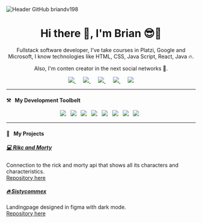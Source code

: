 ![Header GitHub briandv198](https://cdn.discordapp.com/attachments/1008716184818024449/1042688342317355038/GitHub_1200_300_px.png)

<h1 align='center'>Hi there 👋, I'm Brian 😎🚀</h1>

<p align='center'>
Fullstack software developer, I've take courses in Platzi, Google and Microsoft, I know technologies like HTML, CSS, Java Script, React, Java 🔥.
</p>

<p align='center'>
Also, I'm conten creator in the next social networks 🤗.
</p>

<p align='center'>

  <a href="https://www.tiktok.com/@briandv198">
    <img src="https://img.shields.io/static/v1?style=for-the-badge&message=TikTok&color=000000&logo=TikTok&logoColor=FFFFFF&label=" />
  </a>&nbsp;&nbsp;&nbsp;&nbsp;
  
  <a href="https://www.youtube.com/channel/UCgivlHFm7fBG9O04jEi-9CA">
    <img src="https://img.shields.io/static/v1?style=for-the-badge&message=YouTube&color=FF0000&logo=YouTube&logoColor=FFFFFF&label=" />
  </a>&nbsp;&nbsp;&nbsp;&nbsp;
  
  <a href="https://twitter.com/briandv198">
    <img src="https://img.shields.io/static/v1?style=for-the-badge&message=Twitter&color=1DA1F2&logo=Twitter&logoColor=FFFFFF&label=" />
  </a>&nbsp;&nbsp;&nbsp;&nbsp;
  
  <a href="https://www.linkedin.com/in/briandv198">
    <img src="https://img.shields.io/static/v1?style=for-the-badge&message=LinkedIn&color=0A66C2&logo=LinkedIn&logoColor=FFFFFF&label=" />
  </a>&nbsp;&nbsp;&nbsp;&nbsp;
  
  <a href="mailto:briandv198@gmail.com?subject=Hola%20Brian">
    <img src="https://img.shields.io/static/v1?style=for-the-badge&message=Gmail&color=EA4335&logo=Gmail&logoColor=FFFFFF&label=" />
  </a>
  
</p>

<hr>

<h4 >⚒&nbsp;&nbsp;&nbsp;My Development Toolbelt</h4>
<p align='center'>
  <img src="https://img.shields.io/badge/html5%20-%23e34f26.svg?&style=for-the-badge&logo=html5&logoColor=white" />&nbsp;&nbsp;
  <img src="https://img.shields.io/badge/css3%20-%231572B6.svg?&style=for-the-badge&logo=css3&logoColor=white" />&nbsp;&nbsp;
  <img src="https://img.shields.io/badge/javascript%20-%23F7DF1E.svg?&style=for-the-badge&logo=javascript&logoColor=white" />&nbsp;&nbsp;
  <img src="https://img.shields.io/badge/react%20-%2361DAFB.svg?&style=for-the-badge&logo=react&logoColor=white" />&nbsp;&nbsp;
  <img src="https://img.shields.io/badge/git%20-%23F05133.svg?&style=for-the-badge&logo=git&logoColor=white" />&nbsp;&nbsp;
  <img src="https://img.shields.io/badge/mysql%20-%23016B93.svg?&style=for-the-badge&logo=mysql&logoColor=white" />&nbsp;&nbsp;
  <img src="https://img.shields.io/badge/linux%20-%23000.svg?&style=for-the-badge&logo=linux&logoColor=white" />&nbsp;&nbsp;
  <img src="https://img.shields.io/badge/github%20-%23000.svg?&style=for-the-badge&logo=github&logoColor=white" />&nbsp;&nbsp;
</p>

<hr>

<h4>🚀&nbsp;&nbsp;&nbsp;My Projects</h4>
<h5><a href="https://github.com/Briandv198/rick-morty">💻 Rikc and Morty</a></h5>
<p>Connection to the rick and morty api that shows all its characters and characteristics.<br>
<a href="#">Repository here</a></p>

<h5><a href="https://github.com/Briandv198/Sistycommex">🔥 Sistycommex</a></h5>
<p>Landingpage designed in figma with dark mode.<br>
<a href="https://github.com/Briandv198/Sistycommex">Repository here</a></p>
